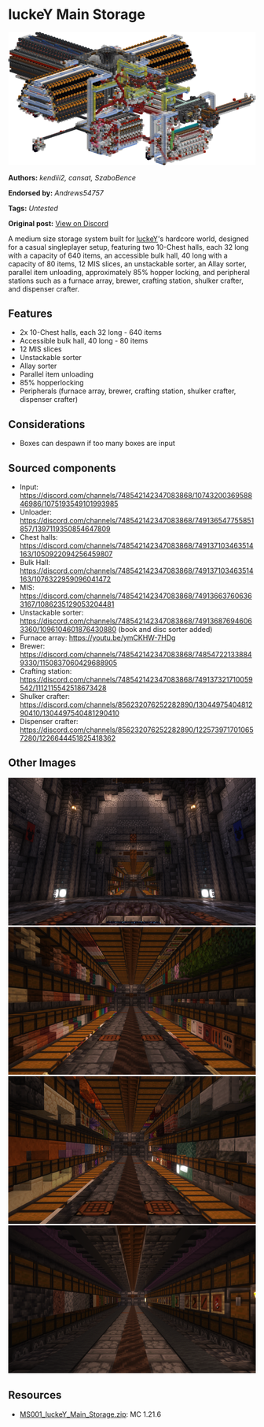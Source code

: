 # luckeY Main Storage
<img alt="imagedsfsfsf.png" src="images/imagedsfsfsf.png?raw=1">

**Authors:** *kendiii2, cansat, SzaboBence*

**Endorsed by:** *Andrews54757*

**Tags:** *Untested*

**Original post:** [View on Discord](https://discord.com/channels/1375556143186837695/1416519487792091136)

A medium size storage system built for [luckeY](https://www.youtube.com/@luckeYpublic)'s hardcore world, designed for a casual singleplayer setup, featuring two 10-Chest halls, each 32 long with a capacity of 640 items, an accessible bulk hall, 40 long with a capacity of 80 items, 12 MIS slices, an unstackable sorter, an Allay sorter, parallel item unloading, approximately 85% hopper locking, and peripheral stations such as a furnace array, brewer, crafting station, shulker crafter, and dispenser crafter.
## Features
- 2x 10-Chest halls, each 32 long - 640 items
- Accessible bulk hall, 40 long - 80 items
- 12 MIS slices
- Unstackable sorter
- Allay sorter
- Parallel item unloading
- 85% hopperlocking
- Peripherals (furnace array, brewer, crafting station, shulker crafter, dispenser crafter)
## Considerations
- Boxes can despawn if too many boxes are input
## Sourced components
- Input: https://discord.com/channels/748542142347083868/1074320036958846986/1075193549101993985
- Unloader: https://discord.com/channels/748542142347083868/749136547755851857/1397119350854647809
- Chest halls: https://discord.com/channels/748542142347083868/749137103463514163/1050922094256459807
- Bulk Hall: https://discord.com/channels/748542142347083868/749137103463514163/1076322959096041472
- MIS: https://discord.com/channels/748542142347083868/749136637606363167/1086235129053204481
- Unstackable sorter: https://discord.com/channels/748542142347083868/749136876946063360/1096104601876430880 (book and disc sorter added)
- Furnace array: https://youtu.be/ymCKHW-7HDg
- Brewer: https://discord.com/channels/748542142347083868/748547221338849330/1150837060429688905
- Crafting station: https://discord.com/channels/748542142347083868/749137321710059542/1112115542518673428
- Shulker crafter: https://discord.com/channels/856232076252282890/1304497540481290410/1304497540481290410
- Dispenser crafter: https://discord.com/channels/856232076252282890/1225739717010657280/1226644451825418362

## Other Images
<img src="images/adffsdfsdf.png?raw=1" height="300px">

<img src="images/fsdfsdfsdf.png?raw=1" height="300px">

<img src="images/eqweqeqe.png?raw=1" height="300px">

<img src="images/rgegegeg.png?raw=1" height="300px">

## Resources
- [MS001_luckeY_Main_Storage.zip](attachments/MS001_luckeY_Main_Storage.zip): MC 1.21.6

